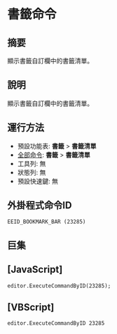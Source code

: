 # 書籤命令

## 摘要

顯示書籤自訂欄中的書籤清單。

## 說明

顯示書籤自訂欄中的書籤清單。

## 運行方法

- 預設功能表: **書籤** \> **書籤清單**
- [全部命令](../tools/all_commands): **書籤** \> **書籤清單**
- 工具列: 無
- 狀態列: 無
- 預設快速鍵: 無

## 外掛程式命令ID

```
EEID_BOOKMARK_BAR (23285)```

## 巨集

## \[JavaScript\]

```
editor.ExecuteCommandByID(23285);
```

## \[VBScript\]

```
editor.ExecuteCommandByID 23285
```
